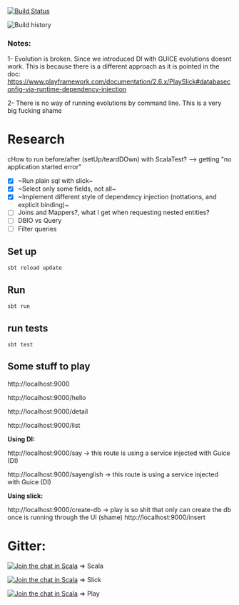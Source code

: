 [![Build Status](https://travis-ci.org/tatitati/play_slick_project.svg?branch=master)](https://travis-ci.org/tatitati/play_slick_project)



![Build history](https://buildstats.info/travisci/chart/tatitati/play_slick_project?branch=master)

### Notes:
1- Evolution is broken. Since we introduced DI with GUICE evolutions doesnt work. This is because there is a different approach as it is pointed in the doc:
https://www.playframework.com/documentation/2.6.x/PlaySlick#databaseconfig-via-runtime-dependency-injection

2- There is no way of running evolutions by command line. This is a very big fucking shame

# Research

cHow to run before/after (setUp/teardDOwn) with ScalaTest? --> getting "no application started error"
- [x] ~Run plain sql with slick~
- [x] ~Select only some fields, not all~
- [x] ~Implement different style of dependency injection (nottations, and explicit binding)~
- [ ] Joins and Mappers?, what I get when requesting nested entities?
- [ ] DBIO vs Query
- [ ] Filter queries

## Set up

```
sbt reload update
```

## Run

```
sbt run
```

## run tests

```
sbt test
```


## Some stuff to play

http://localhost:9000

http://localhost:9000/hello

http://localhost:9000/detail

http://localhost:9000/list


**Using DI:**

http://localhost:9000/say  -> this route is using a service injected with Guice (DI)

http://localhost:9000/sayenglish  -> this route is using a service injected with Guice (DI)


**Using slick:**

http://localhost:9000/create-db   -> play is so shit that only can create the db once is running through the UI (shame)
http://localhost:9000/insert


# Gitter:
[![Join the chat in Scala](https://badges.gitter.im/Join%20Chat.svg)](https://gitter.im/explore/tags/curated:scala,scala) => Scala

[![Join the chat in Scala](https://badges.gitter.im/Join%20Chat.svg)](https://gitter.im/slick/slick) => Slick


[![Join the chat in Scala](https://badges.gitter.im/Join%20Chat.svg)](https://gitter.im/playframework/playframework)
=> Play

